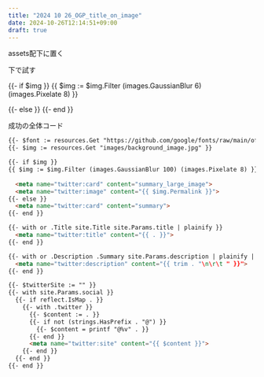 ```yaml
---
title: "2024 10 26_OGP_title_on_image"
date: 2024-10-26T12:14:51+09:00
draft: true
---
```


assets配下に置く

下で試す

{{- if $img }}
{{ $img := $img.Filter (images.GaussianBlur 6) (images.Pixelate 8) }}
  
  <meta name="twitter:card" content="summary_large_image">
  <meta name="twitter:image" content="{{ $img.Permalink }}">
{{- else }}
  <meta name="twitter:card" content="summary">
{{- end }}

成功の全体コード

```html
{{- $font := resources.Get "https://github.com/google/fonts/raw/main/ofl/notosansjp/NotoSansJP-Black.otf" }}
{{- $img := resources.Get "images/background_image.jpg" }}

{{- if $img }}
{{ $img := $img.Filter (images.GaussianBlur 100) (images.Pixelate 8) }}
  
  <meta name="twitter:card" content="summary_large_image">
  <meta name="twitter:image" content="{{ $img.Permalink }}">
{{- else }}
  <meta name="twitter:card" content="summary">
{{- end }}

{{- with or .Title site.Title site.Params.title | plainify }}
  <meta name="twitter:title" content="{{ . }}">
{{- end }}

{{- with or .Description .Summary site.Params.description | plainify | htmlUnescape }}
  <meta name="twitter:description" content="{{ trim . "\n\r\t " }}">
{{- end }}

{{- $twitterSite := "" }}
{{- with site.Params.social }}
  {{- if reflect.IsMap . }}
    {{- with .twitter }}
      {{- $content := . }}
      {{- if not (strings.HasPrefix . "@") }}
        {{- $content = printf "@%v" . }}
      {{- end }}
      <meta name="twitter:site" content="{{ $content }}">
    {{- end }}
  {{- end }}
{{- end }}

```